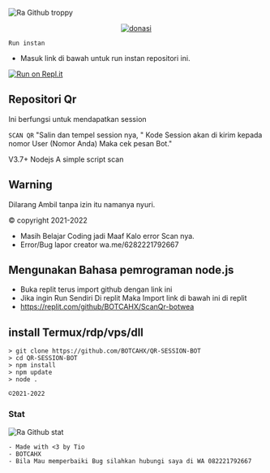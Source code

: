 ![Ra Github troppy](https://github-profile-trophy.vercel.app/?username=BOTCAHX&theme=monokai)

<div align="center">
<a href="wa.me/6282221792667"><img src="https://telegra.ph/file/0088e2bb81373fa6d9e9e.png" alt="donasi" border="0"></a>
</div>

```Run instan```
- Masuk link di bawah untuk run instan repositori ini.

[![Run on Repl.it](https://repl.it/badge/github/quiec/whatsAlfa)](https://replit.com/@tioclkp02/ScanQr-botwea-10#.github/FUNDING.yml)

## Repositori Qr

 Ini berfungsi untuk mendapatkan session
 
`SCAN QR` "Salin dan tempel session nya,
" Kode Session akan di kirim kepada nomor User (Nomor Anda) Maka cek pesan Bot."

V3.7+ Nodejs
A simple script scan
## Warning

Dilarang Ambil tanpa izin itu namanya nyuri.

© copyright 2021-2022
- Masih Belajar Coding jadi Maaf Kalo error
Scan nya.
- Error/Bug lapor creator wa.me/6282221792667

## Mengunakan Bahasa pemrograman node.js
- Buka replit terus import github dengan link ini
- Jika ingin Run Sendiri Di replit Maka Import link di bawah ini di replit
- https://replit.com/github/BOTCAHX/ScanQr-botwea


## install Termux/rdp/vps/dll
```
> git clone https://github.com/BOTCAHX/QR-SESSION-BOT
> cd QR-SESSION-BOT
> npm install
> npm update
> node .
```

`©2021-2022`
### Stat
![Ra Github stat](https://github-readme-stats.vercel.app/api?username=BOTCAHX&theme=midnight-purple&show_icons=true) 

```
- Made with <3 by Tio
- BOTCAHX
- Bila Mau memperbaiki Bug silahkan hubungi saya di WA 082221792667
```
